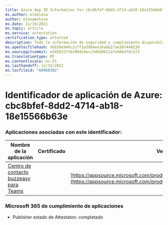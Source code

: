 ```yaml
---
title: Azure App ID Information for cbc8bfef-8dd2-4714-ab18-18e15566b63e
ms.author: elmalova
author: elenamalova
ms.date: 11/15/2021
ms.topic: article
ms.service: attestation
certification_type: attested
description: Toda la información de seguridad y cumplimiento disponible para cbc8bfef-8dd2-4714-ab18-18e15566b63e.
ms.openlocfilehash: 95650e940c2cff1a3984ee16a8a27ae387440230
ms.sourcegitcommit: e2058327f6190424ecc5d6d8b12afe60bd7dc1f3
ms.translationtype: MT
ms.contentlocale: es-ES
ms.lasthandoff: 11/15/2021
ms.locfileid: "60968302"
---
```

# <a name="azure-app-id-cbc8bfef-8dd2-4714-ab18-18e15566b63e"></a>Identificador de aplicación de Azure: cbc8bfef-8dd2-4714-ab18-18e15566b63e


### <a name="apps-associated-with-this-id"></a>Aplicaciones asociadas con este identificador:
| **Nombre de la aplicación** | **Certificado** | **Ver en AppSource** |
|--------------|---------------|-----------------------|
| [Centro de contacto buzzeasy para Teams](https://docs.microsoft.com/microsoft-365-app-certification/forward/geomant.buzzeasy_teams_contact_center) |  | [https://appsource.microsoft.com/product/office/geomant.buzzeasy_teams_contact_center](https://appsource.microsoft.com/product/office/geomant.buzzeasy_teams_contact_center) |

### <a name="microsoft-365-app-compliance-status"></a>Microsoft 365 de cumplimiento de aplicaciones
- Publisher estado de Attestaton: completado

